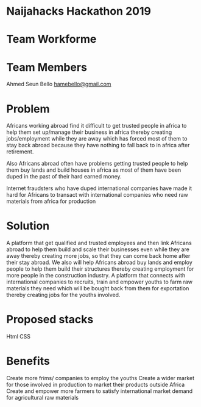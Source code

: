 # Naijahacks Hackathon 2019
# Team Workforme
# Team Members
Ahmed Seun Bello hamebello@gmail.com
# Problem
Africans working abroad find it difficult to get trusted people in africa to help them set up/manage their business in africa thereby creating jobs/employment while they are away which has forced most of them to stay back abroad because they have nothing to fall back to in africa after retirement.

Also Africans abroad often have problems getting trusted people to help them buy lands and build houses in africa as most of them have been duped in the past of their hard earned money.

Internet fraudsters who have duped international companies have made it hard for Africans to transact with international companies who need raw materials from africa for production
# Solution
A platform that get qualified and trusted employees and then link Africans abroad to help them build and scale their businesses even while they are away thereby creating more jobs, so that they can come back home after their stay abroad.
We also will help Africans abroad buy lands and employ people to help them build their structures thereby creating employment for more people in the construction industry.
A platform that connects with international companies to recruits, train and empower youths to farm raw materials they need which will be bought back from them for exportation thereby creating jobs for the youths involved. 
# Proposed stacks
Html
CSS
# Benefits
Create more frims/ companies to employ the youths
Create a wider market for those involved in production to market their products outside Africa
Create and empower more farmers to satisfy international market demand for agricultural raw materials
